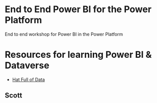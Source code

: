 # End to End Power BI for the Power Platform
End to end workshop for Power BI in the Power Platform

# Resources for learning Power BI & Dataverse

* [Hat Full of Data](https://hatfullofdata.blog/category/dataverse/)

## Scott 
